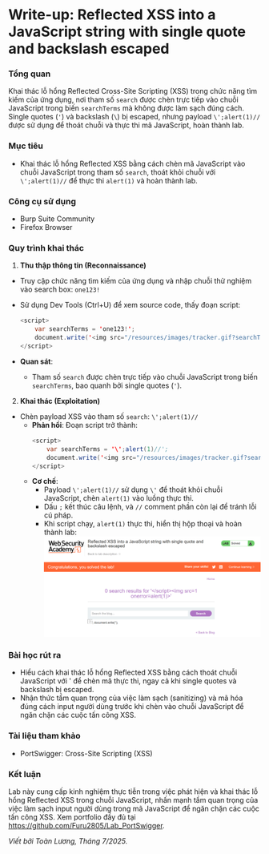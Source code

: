 # Write-up: Reflected XSS into a JavaScript string with single quote and backslash escaped

### Tổng quan
Khai thác lỗ hổng Reflected Cross-Site Scripting (XSS) trong chức năng tìm kiếm của ứng dụng, nơi tham số `search` được chèn trực tiếp vào chuỗi JavaScript trong biến `searchTerms` mà không được làm sạch đúng cách. Single quotes (`'`) và backslash (`\`) bị escaped, nhưng payload `\';alert(1)//` được sử dụng để thoát chuỗi và thực thi mã JavaScript, hoàn thành lab.

### Mục tiêu
- Khai thác lỗ hổng Reflected XSS bằng cách chèn mã JavaScript vào chuỗi JavaScript trong tham số `search`, thoát khỏi chuỗi với `\';alert(1)//` để thực thi `alert(1)` và hoàn thành lab.

### Công cụ sử dụng
- Burp Suite Community
- Firefox Browser

### Quy trình khai thác
1. **Thu thập thông tin (Reconnaissance)**
- Truy cập chức năng tìm kiếm của ứng dụng và nhập chuỗi thử nghiệm vào search box:
    `one123!`

- Sử dụng Dev Tools (Ctrl+U) để xem source code, thấy đoạn script:
    ```java
    <script>
        var searchTerms = 'one123!';
        document.write('<img src="/resources/images/tracker.gif?searchTerms='+encodeURIComponent(searchTerms)+'">');
    </script>
    ```
- **Quan sát**:
    - Tham số `search` được chèn trực tiếp vào chuỗi JavaScript trong biến `searchTerms`, bao quanh bởi single quotes (`'`).

2. **Khai thác (Exploitation)**
- Chèn payload XSS vào tham số `search`:
    `\';alert(1)//`
    - **Phản hồi**: Đoạn script trở thành:
        ```java
        <script>
            var searchTerms = '\';alert(1)//';
            document.write('<img src="/resources/images/tracker.gif?searchTerms='+encodeURIComponent(searchTerms)+'">');
        </script>
        ```
    - **Cơ chế**:
        - Payload `\';alert(1)//` sử dụng `\'` để thoát khỏi chuỗi JavaScript, chèn `alert(1)` vào luồng thực thi.
        - Dấu `;` kết thúc câu lệnh, và `//` comment phần còn lại để tránh lỗi cú pháp.
        - Khi script chạy, `alert(1)` thực thi, hiển thị hộp thoại và hoàn thành lab:
            ![solved](./images/1_solved.png)

### Bài học rút ra
- Hiểu cách khai thác lỗ hổng Reflected XSS bằng cách thoát chuỗi JavaScript với \' để chèn mã thực thi, ngay cả khi single quotes và backslash bị escaped.
- Nhận thức tầm quan trọng của việc làm sạch (sanitizing) và mã hóa đúng cách input người dùng trước khi chèn vào chuỗi JavaScript để ngăn chặn các cuộc tấn công XSS.

### Tài liệu tham khảo
- PortSwigger: Cross-Site Scripting (XSS)

### Kết luận
Lab này cung cấp kinh nghiệm thực tiễn trong việc phát hiện và khai thác lỗ hổng Reflected XSS trong chuỗi JavaScript, nhấn mạnh tầm quan trọng của việc làm sạch input người dùng trong mã JavaScript để ngăn chặn các cuộc tấn công XSS. Xem portfolio đầy đủ tại https://github.com/Furu2805/Lab_PortSwigger.

*Viết bởi Toàn Lương, Tháng 7/2025.*
